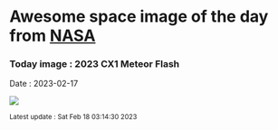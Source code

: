 
# Awesome space image of the day from [NASA](https://api.nasa.gov/)

### Today image : 2023 CX1 Meteor Flash
Date : 2023-02-17

![](https://apod.nasa.gov/apod/image/2302/gijsDSC_1917(2x3)800px.jpg)

<small>Latest update : Sat Feb 18 03:14:30 2023</small>
        